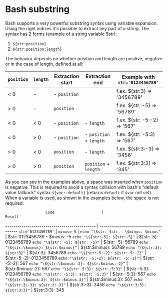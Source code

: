 # Bash substring

Bash supports a very powerful substring syntax using variable expansion. Using the right indizes it's possible to extract
any part of a string. The syntax has 2 forms (example of a string variable $str):
1. `${str:position}`
2. `${str:position:length}` 

The behavior depends on whether position and length are positive, negative or in the case of length, defined at all:

 `position` | `length`  | Extraction start             | Extraction end                          | Example with `str='0123456789'`
 ---------  | --------- | ---------------------------- | --------------------------------------- | -------------------------------
 < 0 | -   | <string length> - `position` | <string end>                            | f.ex. ${str:3} => '3456789'     
 > 0 | -   | `position`                   | <string end>                            | f.ex. ${str: -5} => '56789'     
 < 0 | < 0 | <string length> - `position` | <string length> - `length`              | f.ex. ${str: -5:-2} => '567'    
 < 0 | > 0 | <string length> - `position` | <string length> - `position` + `length` | f.ex. ${str: -5:3} => '567'     
 > 0 | < 0 | `position`                   | <string length> - `length`              | f.ex. ${str:3:-3} => '3456'     
 > 0 | > 0 | `position`                   | `position` + `length`                   | f.ex. ${str:3:3} => '345'       

As you can see in the examples above, a space was inserted when `position` is negative. This is required to avoid a syntax 
collision with bash's "default value fallback" syntax `${var:-default}` (returns `default` if `$var` not set). When a variable is
used, as shown in the examples below, the space is not required:

                      Code                     |                     Result           
 --------------------------------------------- | -------------------------------------
 `str='0123456789'`                            |
 `minus=-5`                                    |
 `echo "\$str: $str - \$minus: $minus"`        | $str: 0123456789 - $minus: -5
 `echo "\${str:-5}: ${str:-5}"`                | ${str:-5}: 0123456789
 `echo "\${str: -5}: ${str: -5}"`              | ${str: -5}: 56789
 `echo "\${str:\$minus}: ${str:$minus}"`       | ${str:$minus}: 56789
 `echo "\${str:3}: ${str:3}"`                  | ${str:3}: 3456789
 `echo "\${str:-5:-2}: ${str:-5:-2}"`          | ${str:-5:-2}: 0123456789
 `echo "\${str: -5:-2}: ${str: -5:-2}"`        | ${str: -5:-2}: 567
 `echo "\${str:\$minus:-2}: ${str:$minus:-2}"` | ${str:$minus:-2}: 567
 `echo "\${str:-5:3}: ${str:-5:3}"`            | ${str:-5:3}: 0123456789
 `echo "\${str: -5:3}: ${str: -5:3}"`          | ${str: -5:3}: 567
 `echo "\${str:\$minus:3}: ${str:$minus:3}"`   | ${str:$minus:3}: 567
 `echo "\${str:3:-3}: ${str:3:-3}"`            | ${str:3:-3}: 3456
 `echo "\${str:3:3}: ${str:3:3}"`              | ${str:3:3}: 345
